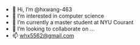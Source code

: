 - 👋 Hi, I’m @hxwang-463
- 👀 I’m interested in computer science
- 🌱 I’m currently a master student at NYU Courant
- 💞️ I’m looking to collaborate on ...
- 📫 whx5562@gmail.com

<!---
hxwang-463/hxwang-463 is a ✨ special ✨ repository because its `README.md` (this file) appears on your GitHub profile.
You can click the Preview link to take a look at your changes.
--->
